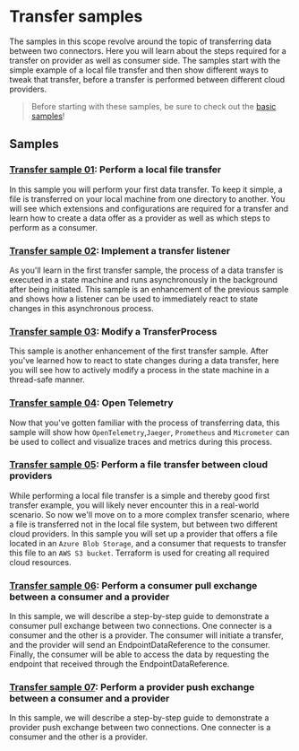 # Transfer samples

The samples in this scope revolve around the topic of transferring data between two connectors. Here
you will learn about the steps required for a transfer on provider as well as consumer side. The
samples start with the simple example of a local file transfer and then show different ways to tweak
that transfer, before a transfer is performed between different cloud providers.

> Before starting with these samples, be sure to check out the [basic samples](../basic/README.md)!

## Samples

### [Transfer sample 01](./transfer-01-file-transfer/README.md): Perform a local file transfer

In this sample you will perform your first data transfer. To keep it simple, a file is transferred
on your local machine from one directory to another. You will see which extensions and
configurations are required for a transfer and learn
how to create a data offer as a provider as well as which steps to perform as a consumer.

### [Transfer sample 02](./transfer-02-file-transfer-listener/README.md): Implement a transfer listener

As you'll learn in the first transfer sample, the process of a data transfer is executed in a state
machine and runs asynchronously in the background after being initiated. This sample is an
enhancement of the previous sample and shows how a listener can be used to immediately react to
state changes in this asynchronous process.

### [Transfer sample 03](./transfer-03-modify-transferprocess/README.md): Modify a TransferProcess

This sample is another enhancement of the first transfer sample. After you've learned how to react
to state changes during a data transfer, here you will see how to actively modify a process in the
state machine in a thread-safe manner.

### [Transfer sample 04](./transfer-04-open-telemetry/README.md): Open Telemetry

Now that you've gotten familiar with the process of transferring data, this sample will show
how `OpenTelemetry`,`Jaeger`, `Prometheus` and `Micrometer` can be used to collect and visualize
traces and metrics during this process.

### [Transfer sample 05](./transfer-05-file-transfer-cloud/README.md): Perform a file transfer between cloud providers

While performing a local file transfer is a simple and thereby good first transfer example, you will
likely never encounter this in a real-world scenario. So now we'll move on to a more complex
transfer scenario, where a file is transferred not in the local file system, but between two
different cloud providers. In this sample you will set up
a provider that offers a file located in an `Azure Blob Storage`, and a consumer that requests to
transfer this file to an `AWS S3 bucket`. Terraform is used for creating all required cloud
resources.

### [Transfer sample 06](./transfer-06-consumer-pull-http/README.md): Perform a consumer pull exchange between a consumer and a provider

In this sample, we will describe a step-by-step guide to demonstrate a consumer pull exchange
between two connections. One connecter is a consumer and the other is a provider. The consumer will
initiate a transfer, and the provider will send an EndpointDataReference to the consumer. Finally,
the consumer will be able to access the data by requesting the endpoint that received through the
EndpointDataReference.

### [Transfer sample 07](./transfer-07-provider-push-http/README.md): Perform a provider push exchange between a consumer and a provider

In this sample, we will describe a step-by-step guide to demonstrate a provider push exchange
between two connections. One connecter is a consumer and the other is a provider. 